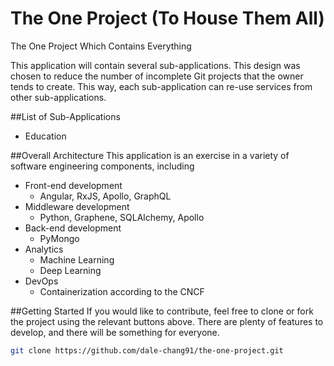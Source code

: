 # The One Project (To House Them All)
The One Project Which Contains Everything

This application will contain several sub-applications. This design was chosen to reduce the number of incomplete Git projects that the owner tends to create. This way, each sub-application can re-use services from other sub-applications.

##List of Sub-Applications
* Education

##Overall Architecture
This application is an exercise in a variety of software engineering components, including
* Front-end development
  * Angular, RxJS, Apollo, GraphQL
* Middleware development
  * Python, Graphene, SQLAlchemy, Apollo
* Back-end development
  * PyMongo
* Analytics
  * Machine Learning
  * Deep Learning
* DevOps
  * Containerization according to the CNCF

##Getting Started
If you would like to contribute, feel free to clone or fork the project using the relevant buttons above. There are plenty of features to develop, and there will be something for everyone.

```bash
git clone https://github.com/dale-chang91/the-one-project.git
```
